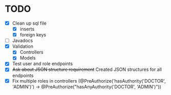 # TODO

- [x] Clean up sql file
    - [x] inserts
    - [x] foreign keys
- [ ] Javadocs
- [x] Validation
  - [x] Controllers
  - [x] Models
- [x] Test user and role endpoints
- [x] ~~Ask about JSON structure requirement~~ Created JSON structures for all endpoints
- [x] Fix multiple roles in controllers (@PreAuthorize('hasAuthority('DOCTOR', 'ADMIN')') -> @PreAuthorize("hasAnyAuthority('DOCTOR', 'ADMIN')"))